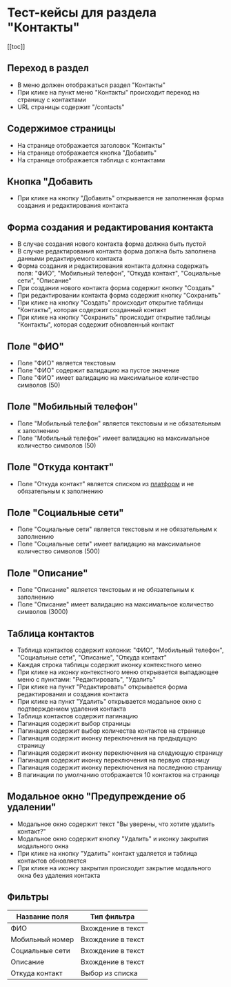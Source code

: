 # Тест-кейсы для раздела "Контакты"

[[toc]]

## Переход в раздел

- В меню должен отображаться раздел "Контакты"
- При клике на пункт меню "Контакты" происходит переход на страницу с контактами
- URL страницы содержит "/contacts"

## Содержимое страницы

- На странице отображается заголовок "Контакты"
- На страницe отображается кнопка "Добавить"
- На странице отображается таблица с контактами

## Кнопка "Добавить

- При клике на кнопку "Добавить" открывается не заполненная форма создания и редактирования контакта

## Форма создания и редактирования контакта

- В случае создания нового контакта форма должна быть пустой
- В случае редактирования контакта форма должна быть заполнена данными редактируемого контакта
- Форма создания и редактирования контакта должна содержать поля: "ФИО", "Мобильный телефон", "Откуда контакт", "Социальные сети", "Описание"
- При создании нового контакта форма содержит кнопку "Создать"
- При редактировании контакта форма содержит кнопку "Сохранить"
- При клике на кнопку "Создать" происходит открытие таблицы "Контакты", которая содержит созданный контакт
- При клике на кнопку "Сохранить" происходит открытие таблицы "Контакты", которая содержит обновленный контакт

## Поле "ФИО"

- Поле "ФИО" является текстовым
- Поле "ФИО" содержит валидацию на пустое значение
- Поле "ФИО" имеет валидацию на максимальное количество символов (50)

## Поле "Мобильный телефон"

- Поле "Мобильный телефон" является текстовым и не обязательным к заполнению
- Поле "Мобильный телефон" имеет валидацию на максимальное количество символов (50)

## Поле "Откуда контакт"

- Поле "Откуда контакт" является списком из [платформ](/docs/order-platform.html) и не обязательным к заполнению

## Поле "Социальные сети"

- Поле "Социальные сети" является текстовым и не обязательным к заполнению
- Поле "Социальные сети" имеет валидацию на максимальное количество символов (500)

## Поле "Описание"

- Поле "Описание" является текстовым и не обязательным к заполнению
- Поле "Описание" имеет валидацию на максимальное количество символов (3000)

## Таблица контактов

- Таблица контактов содержит колонки: "ФИО", "Мобильный телефон", "Социальные сети", "Описание", "Откуда контакт"
- Каждая строка таблицы содержит иконку контекстного меню
- При клике на иконку контекстного меню открывается выпадающее меню с пунктами: "Редактировать", "Удалить"
- При клике на пункт "Редактировать" открывается форма редактирования и создания контакта
- При клике на пункт "Удалить" открывается модальное окно с подтверждением удаления контакта
- Таблица контактов содержит пагинацию
- Пагинация содержит выбор страницы
- Пагинация содержит выбор количества контактов на странице
- Пагинация содержит иконку переключения на предыдущую страницу
- Пагинация содержит иконку переключения на следующую страницу
- Пагинация содержит иконку переключения на первую страницу
- Пагинация содержит иконку переключения на последнюю страницу
- В пагинации по умолчанию отображается 10 контактов на странице

## Модальное окно "Предупреждение об удалении"
- Модальное окно содержит текст "Вы уверены, что хотите удалить контакт?"
- Модальное окно содержит кнопку "Удалить" и иконку закрытия модального окна
- При клике на кнопку "Удалить" контакт удаляется и таблица контактов обновляется
- При клике на иконку закрытия происходит закрытие модального окна без удаления контакта

## Фильтры

| Название поля   | Тип фильтра       |
|-----------------|-------------------|
| ФИО             | Вхождение в текст |
| Мобильный номер | Вхождение в текст |
| Социальные сети | Вхождение в текст |
| Описание        | Вхождение в текст |
| Откуда контакт  | Выбор из списка   |